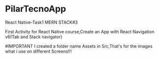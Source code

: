 # PilarTecnoApp
React Native-Task1 MERN STACK#3
 
 First Activity for React Native course,Create an App with React Navigation v6(Tab and Stack navigator)
 
 #IMPORTANT
I created a folder name Assets in Src,That's for the images what i use on different Screens!!!

